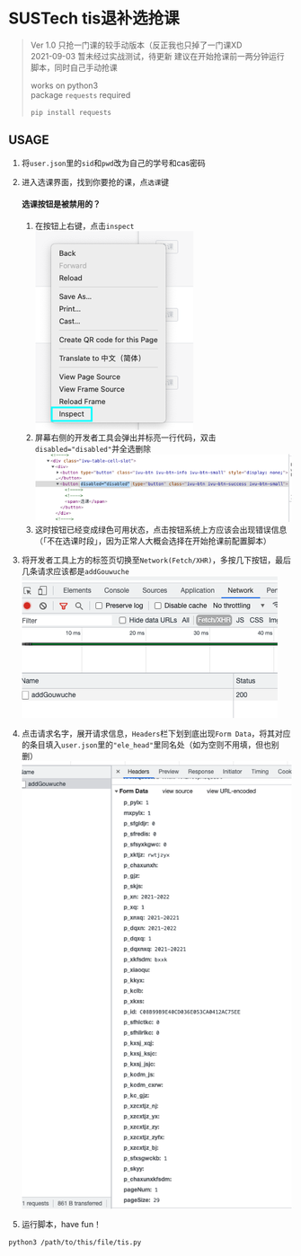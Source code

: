 # SUSTech tis退补选抢课


> Ver 1.0 只抢一门课的较手动版本（反正我也只掉了一门课XD  
> 2021-09-03 暂未经过实战测试，待更新
> 建议在开始抢课前一两分钟运行脚本，同时自己手动抢课  
> 
> works on python3  
> package `requests` required  
> ```
> pip install requests
> ```


## USAGE

1. 将`user.json`里的`sid`和`pwd`改为自己的学号和cas密码
2. 进入选课界面，找到你要抢的课，点`选课`键


    #### 选课按钮是被禁用的？
    1. 在按钮上右键，点击`inspect`  
    ![](./1.png)
    2. 屏幕右侧的开发者工具会弹出并标亮一行代码，双击`disabled="disabled"`并全选删除  
    ![](./2.png)
    3. 这时按钮已经变成绿色可用状态，点击按钮系统上方应该会出现错误信息（「不在选课时段」，因为正常人大概会选择在开始抢课前配置脚本）


3. 将开发者工具上方的标签页切换至`Network(Fetch/XHR)`，多按几下按钮，最后几条请求应该都是`addGouwuche`  
![](./3.png)
4. 点击请求名字，展开请求信息，`Headers`栏下划到底出现`Form Data`，将其对应的条目填入`user.json`里的`"ele_head"`里同名处（如为空则不用填，但也别删）  
![](./4.png)
5. 运行脚本，have fun！
```
python3 /path/to/this/file/tis.py
```

